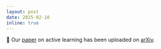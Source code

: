```yaml
---
layout: post
date: 2025-02-10
inline: true
---
```


📜 Our [paper](https://yehogwon.github.io/csq/) on active learning has been uploaded on [arXiv](https://arxiv.org/abs/2502.04697).
